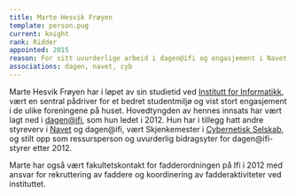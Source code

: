 ```yaml
---
title: Marte Hesvik Frøyen
template: person.pug
current: knight
rank: Ridder
appointed: 2015
reason: For sitt uvurderlige arbeid i dagen@ifi og engasjement i Navet og Cybernetisk selskab, i tillegg til ekstra innsats for å bedre studentmiljøet ellers, tildeles Marte Hesvik Frøyen graden Ridder av Hennes Majestet Keiserpingvinen den Fornemmes orden.
associations: dagen, navet, cyb
---
```


Marte Hesvik Frøyen har i løpet av sin studietid ved [Institutt for Informatikk](http://ifi.uio.no), vært en sentral pådriver for et bedret studentmiljø og vist stort engasjement i de ulike foreningene på huset. Hovedtyngden av hennes innsats har vært lagt ned i [dagen@ifi](http://www.dagenatifi.no/), som hun ledet i 2012. Hun har i tillegg hatt andre styreverv i [Navet](http://navet.ifi.uio.no/) og dagen@ifi, vært Skjenkemester i [Cybernetisk Selskab](http://cyb.no/), og stilt opp som ressursperson og uvurderlig bidragsyter for dagen@ifi-styrer etter 2012.

Marte har også vært fakultetskontakt for fadderordningen på Ifi i 2012 med ansvar for rekruttering av faddere og koordinering av fadderaktiviteter ved instituttet.